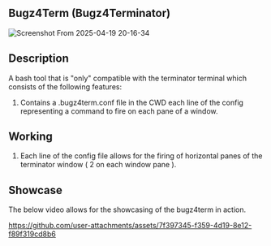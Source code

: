 ## Bugz4Term (Bugz4Terminator)
![Screenshot From 2025-04-19 20-16-34](https://github.com/user-attachments/assets/3be565d9-e4f1-4bd8-9b53-6a03384ad57a)

## Description
A bash tool that is "only" compatible with the terminator terminal which consists of the following features:
1. Contains a .bugz4term.conf file in the CWD each line of the config representing a command to fire on each pane of a window.
## Working
1. Each line of the config file allows for the firing of horizontal panes of the terminator window ( 2 on each window pane ).

## Showcase
The below video allows for the showcasing of the bugz4term in action.


https://github.com/user-attachments/assets/7f397345-f359-4d19-8e12-f89f319cd8b6

